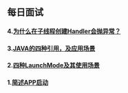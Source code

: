 ## 每日面试
#### 4.[为什么在子线程创建Handler会抛异常？](https://github.com/CristianoLi/The-Interview-Summary/blob/master/Prepare%20Interview/Android/Daily%20Interview/4.%E4%B8%BA%E4%BB%80%E4%B9%88%E5%9C%A8%E5%AD%90%E7%BA%BF%E7%A8%8B%E5%88%9B%E5%BB%BAHandler%E4%BC%9A%E6%8A%9B%E5%BC%82%E5%B8%B8%EF%BC%9F.md)

#### 3.[JAVA的四种引用，及应用场景](https://github.com/CristianoLi/The-Interview-Summary/blob/master/Prepare%20Interview/Android/Daily%20Interview/3.JAVA%E7%9A%84%E5%9B%9B%E7%A7%8D%E5%BC%95%E7%94%A8%EF%BC%8C%E5%8F%8A%E5%BA%94%E7%94%A8%E5%9C%BA%E6%99%AF.md)

#### 2.[四种LaunchMode及其使用场景](https://github.com/CristianoLi/The-Interview-Summary/blob/master/Prepare%20Interview/Android/Daily%20Interview/2.%E5%9B%9B%E7%A7%8DLaunchMode%E5%8F%8A%E5%85%B6%E4%BD%BF%E7%94%A8%E5%9C%BA%E6%99%AF.md)

#### 1.[简述APP启动](https://github.com/CristianoLi/The-Interview-Summary/blob/master/Prepare%20Interview/Android/Daily%20Interview/1.%E7%AE%80%E8%BF%B0APP%E5%90%AF%E5%8A%A8.md)
